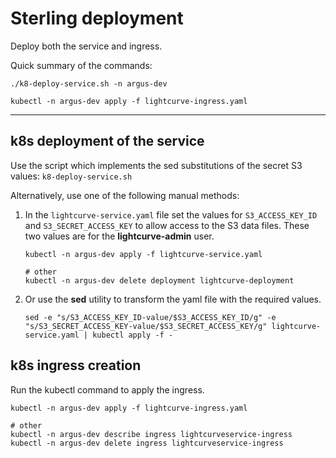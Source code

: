 # Sterling deployment

Deploy both the service and ingress.

Quick summary of the commands:
```
./k8-deploy-service.sh -n argus-dev

kubectl -n argus-dev apply -f lightcurve-ingress.yaml
```

-----

## k8s deployment of the service

Use the script which implements the sed substitutions of the secret S3 values: `k8-deploy-service.sh`

Alternatively, use one of the following manual methods:

1. In the `lightcurve-service.yaml` file set the values for `S3_ACCESS_KEY_ID` and `S3_SECRET_ACCESS_KEY` to allow access to the S3 data files.  These two values are for the **lightcurve-admin** user.

    ```
    kubectl -n argus-dev apply -f lightcurve-service.yaml

    # other
    kubectl -n argus-dev delete deployment lightcurve-deployment
    ```

2. Or use the **sed** utility to transform the yaml file with the required values.

    ```
    sed -e "s/S3_ACCESS_KEY_ID-value/$S3_ACCESS_KEY_ID/g" -e "s/S3_SECRET_ACCESS_KEY-value/$S3_SECRET_ACCESS_KEY/g" lightcurve-service.yaml | kubectl apply -f -
    ```

## k8s ingress creation

Run the kubectl command to apply the ingress.

```
kubectl -n argus-dev apply -f lightcurve-ingress.yaml

# other
kubectl -n argus-dev describe ingress lightcurveservice-ingress
kubectl -n argus-dev delete ingress lightcurveservice-ingress
```
